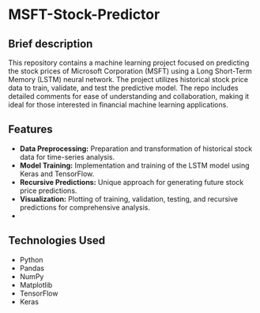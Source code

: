 # MSFT-Stock-Predictor

## Brief description
This repository contains a machine learning project focused on predicting the stock prices of Microsoft Corporation (MSFT) using a Long Short-Term Memory (LSTM) neural network. The project utilizes historical stock price data to train, validate, and test the predictive model. The repo includes detailed comments for ease of understanding and collaboration, making it ideal for those interested in financial machine learning applications.

## Features
- **Data Preprocessing:** Preparation and transformation of historical stock data for time-series analysis.
- **Model Training:** Implementation and training of the LSTM model using Keras and TensorFlow.
- **Recursive Predictions:** Unique approach for generating future stock price predictions.
- **Visualization:** Plotting of training, validation, testing, and recursive predictions for comprehensive analysis.
- 
## Technologies Used
- Python
- Pandas
- NumPy
- Matplotlib
- TensorFlow
- Keras
